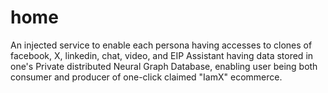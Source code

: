 # home
An injected service to enable each persona having accesses to clones of facebook, X, linkedin, chat, video, and EIP Assistant having data stored in one's Private distributed Neural Graph Database, enabling user being both consumer and producer of one-click claimed "IamX" ecommerce.
